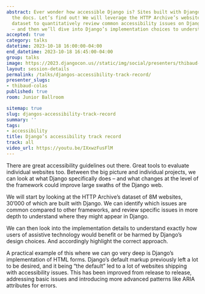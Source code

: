 ```yaml
---
abstract: Ever wonder how accessible Django is? Sites built with Django, the admin,
  the docs. Let’s find out! We will leverage the HTTP Archive’s websites technology
  dataset to quantitatively review common accessibility issues on Django projects
  – and then we’ll dive into Django’s implementation choices to understand the results.
accepted: true
category: talks
datetime: 2023-10-18 16:00:00-04:00
end_datetime: 2023-10-18 16:45:00-04:00
group: talks
image: https://2023.djangocon.us//static/img/social/presenters/thibaud-colas.png
layout: session-details
permalink: /talks/djangos-accessibility-track-record/
presenter_slugs:
- thibaud-colas
published: true
room: Junior Ballroom

sitemap: true
slug: djangos-accessibility-track-record
summary: ''
tags:
- accessibility
title: Django’s accessibility track record
track: all
video_url: https://youtu.be/IXxwzFusFlM
---
```


There are great accessibility guidelines out there. Great tools to evaluate individual websites too. Between the big picture and individual projects, we can look at what Django specifically does – and what changes at the level of the framework could improve large swaths of the Django web.

We will start by looking at the HTTP Archive’s dataset of 8M websites, 30’000 of which are built with Django. We can identify which issues are common compared to other frameworks, and review specific issues in more depth to understand where they might appear in Django.

We can then look into the implementation details to understand exactly how users of assistive technology would benefit or be harmed by Django’s design choices. And accordingly highlight the correct approach.

A practical example of this where we can go very deep is Django’s implementation of HTML forms. Django’s default markup previously left a lot to be desired, and it being “the default” led to a lot of websites shipping with accessibility issues. This has been improved from release to release, addressing basic issues and introducing more advanced patterns like ARIA attributes for errors.
